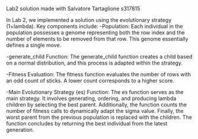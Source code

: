Lab2 solution made with Salvatore Tartaglione s317815

In Lab 2, we implemented a solution using the evolutionary strategy (1+lambda). Key components include:
-Population:
 Each individual in the population possesses a genome representing both the row index and  the number of elements to be removed from that row. This genome essentially defines a  single move.

-generate_child Function:
 The generate_child function creates a child based on a normal distribution, and this  process is adapted within the strategy.

-Fitness Evaluation:
 The fitness function evaluates the number of rows with an odd count of sticks. A lower  count corresponds to a higher score.

-Main Evolutionary Strategy (es) Function:
 The es function serves as the main strategy. It involves generating, ordering, and   producing lambda children by selecting the best parent. Additionally, the function counts   the number of fitness calls to dynamically adapt the sigma value. Finally, the worst parent  from the previous population is replaced with the children. The function concludes by   returning the best individual from the latest generation.